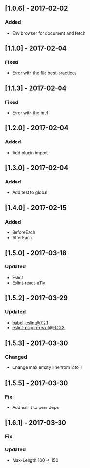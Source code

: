 ## [1.0.6] - 2017-02-02

### Added

- Env browser for document and fetch

## [1.1.0] - 2017-02-04

### Fixed

- Error with the file best-practices

## [1.1.3] - 2017-02-04

### Fixed

- Error with the href

## [1.2.0] - 2017-02-04

### Added

- Add plugin import

## [1.3.0] - 2017-02-04

### Added

- Add test to global

## [1.4.0] - 2017-02-15

### Added

- BeforeEach
- AfterEach

## [1.5.0] - 2017-03-18

### Updated

- Eslint
- Eslint-react-a11y

## [1.5.2] - 2017-03-29

### Updated

- babel-eslint@7.2.1
- eslint-plugin-react@6.10.3

## [1.5.3] - 2017-03-30

### Changed

- Change max empty line from 2 to 1

## [1.5.5] - 2017-03-30

### Fix

- Add eslint to peer deps

## [1.6.1] - 2017-03-30

### Fix

### Updated
- Max-Length 100 -> 150